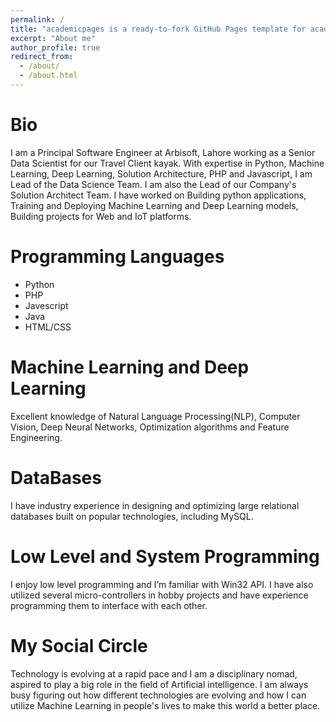 ```yaml
---
permalink: /
title: "academicpages is a ready-to-fork GitHub Pages template for academic personal websites"
excerpt: "About me"
author_profile: true
redirect_from: 
  - /about/
  - /about.html
---
```


Bio
===
I am a Principal Software Engineer at Arbisoft, Lahore working as a Senior Data Scientist for our Travel Client kayak. With expertise
in Python, Machine Learning, Deep Learning, Solution Architecture, PHP and Javascript, I am Lead of the Data Science Team. I am also the Lead
of our Company's Solution Architect Team. I have worked on Building python applications, Training and Deploying Machine Learning and Deep Learning
models, Building projects for Web and IoT platforms.

Programming Languages
=====================
 - Python
 - PHP
 - Javescript
 - Java
 - HTML/CSS
 
Machine Learning and Deep Learning
==================================
Excellent knowledge of Natural Language Processing(NLP), Computer Vision, Deep Neural Networks, Optimization algorithms and Feature
Engineering.

DataBases
=========
I have industry experience in designing and optimizing large relational databases built on popular technologies, including MySQL.

Low Level and System Programming
================================
I enjoy low level programming and I’m familiar with Win32 API.
I have also utilized several micro-controllers in hobby projects and have experience programming them to interface with each other.

My Social Circle
================
Technology is evolving at a rapid pace and I am a disciplinary nomad, aspired to play a big role in the field of Artificial intelligence.
I am always busy figuring out how different technologies are evolving and how I can utilize Machine Learning in people's lives to make
this world a better place. 